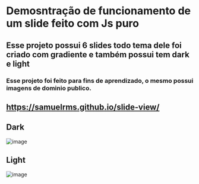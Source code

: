 # Demosntração de funcionamento de um slide feito com Js puro
## Esse projeto possui 6 slides todo tema dele foi criado com gradiente e também possui tem dark e light
### Esse projeto foi feito para fins de aprendizado, o mesmo possui imagens de dominio publico.
## https://samuelrms.github.io/slide-view/
## Dark
![image](https://github.com/samuelrms/slide-view/assets/92615688/3127b28a-0f6d-4bc5-8d43-9af46197d360)


## Light
![image](https://user-images.githubusercontent.com/92615688/170506545-45ac31cd-815f-444e-9c90-7d94a4bf8ce8.png)
